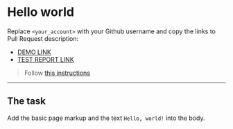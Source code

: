 # Hello world
Replace `<your_account>` with your Github username and copy the links to Pull Request description:
- [DEMO LINK](https://Olga-Makhlay.github.io/layout_hello-world/)
- [TEST REPORT LINK](Olga-Makhlay.github.io/layout_hello-world/report/html_report/)

> Follow [this instructions](https://mate-academy.github.io/layqout_task-guideline/#how-to-solve-the-layout-tasks-on-github)
___

## The task 
Add the basic page markup and the text `Hello, world!` into the body.
